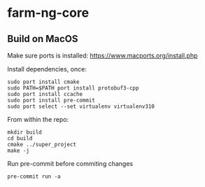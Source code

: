 # farm-ng-core

## Build on MacOS

Make sure ports is installed: https://www.macports.org/install.php

Install dependencies, once:

```
sudo port install cmake
sudo PATH=$PATH port install protobuf3-cpp
sudo port install ccache
sudo port install pre-commit
sudo port select --set virtualenv virtualenv310
```

From within the repo:

```
mkdir build
cd build
cmake ../super_project
make -j
```

Run pre-commit before commiting changes

```
pre-commit run -a
```
